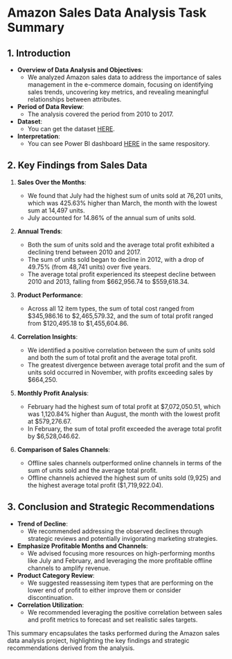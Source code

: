 # Amazon Sales Data Analysis Task Summary

## 1. Introduction
- **Overview of Data Analysis and Objectives**:
  - We analyzed Amazon sales data to address the importance of sales management in the e-commerce domain, focusing on identifying sales trends, uncovering key metrics, and revealing meaningful relationships between attributes.
- **Period of Data Review**:
  - The analysis covered the period from 2010 to 2017.
- **Dataset**:
  - You can get the dataset [HERE](https://drive.google.com/file/d/10sofXyF6NjwN6ngLyFfiPI-CUDpeqaN_/view).
- **Interpretation**:
  - You can see Power BI dashboard [HERE](https://github.com/shravanichandane/UNIFIED_MENTOR_TASKS/blob/main/unifiedtaskamazon.pbix) in the same respository.
    
## 2. Key Findings from Sales Data
1. **Sales Over the Months**:
   - We found that July had the highest sum of units sold at 76,201 units, which was 425.63% higher than March, the month with the lowest sum at 14,497 units.
   - July accounted for 14.86% of the annual sum of units sold.

2. **Annual Trends**:
   - Both the sum of units sold and the average total profit exhibited a declining trend between 2010 and 2017.
   - The sum of units sold began to decline in 2012, with a drop of 49.75% (from 48,741 units) over five years.
   - The average total profit experienced its steepest decline between 2010 and 2013, falling from $662,956.74 to $559,618.34.

3. **Product Performance**:
   - Across all 12 item types, the sum of total cost ranged from $345,986.16 to $2,465,579.32, and the sum of total profit ranged from $120,495.18 to $1,455,604.86.

4. **Correlation Insights**:
   - We identified a positive correlation between the sum of units sold and both the sum of total profit and the average total profit.
   - The greatest divergence between average total profit and the sum of units sold occurred in November, with profits exceeding sales by $664,250.

5. **Monthly Profit Analysis**:
   - February had the highest sum of total profit at $7,072,050.51, which was 1,120.84% higher than August, the month with the lowest profit at $579,276.67.
   - In February, the sum of total profit exceeded the average total profit by $6,528,046.62.

6. **Comparison of Sales Channels**:
   - Offline sales channels outperformed online channels in terms of the sum of units sold and the average total profit.
   - Offline channels achieved the highest sum of units sold (9,925) and the highest average total profit ($1,719,922.04).

## 3. Conclusion and Strategic Recommendations
- **Trend of Decline**:
  - We recommended addressing the observed declines through strategic reviews and potentially invigorating marketing strategies.
- **Emphasize Profitable Months and Channels**:
  - We advised focusing more resources on high-performing months like July and February, and leveraging the more profitable offline channels to amplify revenue.
- **Product Category Review**:
  - We suggested reassessing item types that are performing on the lower end of profit to either improve them or consider discontinuation.
- **Correlation Utilization**:
  - We recommended leveraging the positive correlation between sales and profit metrics to forecast and set realistic sales targets.


This summary encapsulates the tasks performed during the Amazon sales data analysis project, highlighting the key findings and strategic recommendations derived from the analysis.

